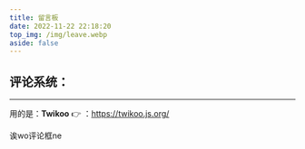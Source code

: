 ```yaml
---
title: 留言板
date: 2022-11-22 22:18:20
top_img: /img/leave.webp
aside: false
---
```


##  评论系统：

---

用的是：**Twikoo**  👉 ：https://twikoo.js.org/

诶wo评论框ne
